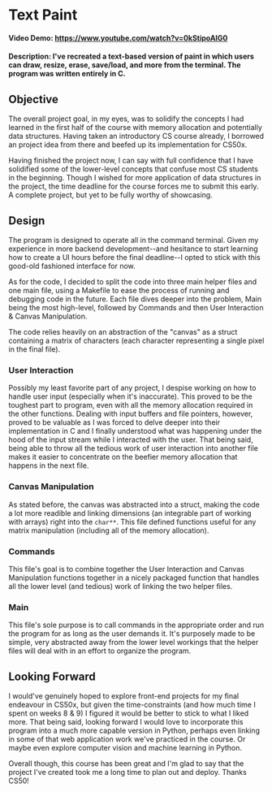 # Text Paint #
#### Video Demo:  <https://www.youtube.com/watch?v=0kStipoAIG0>
#### Description: I've recreated a text-based version of paint in which users can draw, resize, erase, save/load, and more from the terminal. The program was written entirely in C.

## Objective ##
The overall project goal, in my eyes, was to solidify the concepts I had learned in the first half of the course with memory allocation and potentially data structures. Having taken an introductory CS course already, I borrowed an project idea from there and beefed up its implementation for CS50x.

Having finished the project now, I can say with full confidence that I have solidified some of the lower-level concepts that confuse most CS students in the beginning. Though I wished for more application of data structures in the project, the time deadline for the course forces me to submit this early. A complete project, but yet to be fully worthy of showcasing.

## Design ##
The program is designed to operate all in the command terminal. Given my experience in more backend development--and hesitance to start learning how to create a UI hours before the final deadline--I opted to stick with this good-old fashioned interface for now.

As for the code, I decided to split the code into three main helper files and one main file, using a Makefile to ease the process of running and debugging code in the future. Each file dives deeper into the problem, Main being the most high-level, followed by Commands and then User Interaction & Canvas Manipulation.

The code relies heavily on an abstraction of the "canvas" as a struct containing a matrix of characters (each character representing a single pixel in the final file).

### User Interaction ###
Possibly my least favorite part of any project, I despise working on how to handle user input (especially when it's inaccurate). This proved to be the toughest part to program, even with all the memory allocation required in the other functions. Dealing with input buffers and file pointers, however, proved to be valuable as I was forced to delve deeper into their implementation in C and I finally understood what was happening under the hood of the input stream while I interacted with the user. That being said, being able to throw all the tedious work of user interaction into another file makes it easier to concentrate on the beefier memory allocation that happens in the next file.

### Canvas Manipulation ###
As stated before, the canvas was abstracted into a struct, making the code a lot more readible and linking dimensions (an integrable part of working with arrays) right into the `char**`. This file defined functions useful for any matrix manipulation (including all of the memory allocation).

### Commands ###
This file's goal is to combine together the User Interaction and Canvas Manipulation functions together in a nicely packaged function that handles all the lower level (and tedious) work of linking the two helper files.

### Main ###
This file's sole purpose is to call commands in the appropriate order and run the program for as long as the user demands it. It's purposely made to be simple, very abstracted away from the lower level workings that the helper files will deal with in an effort to organize the program.

## Looking Forward ##
I would've genuinely hoped to explore front-end projects for my final endeavour in CS50x, but given the time-constraints (and how much time I spent on weeks 8 & 9) I figured it would be better to stick to what I liked more. That being said, looking forward I would love to incorporate this program into a much more capable version in Python, perhaps even linking in some of that web application work we've practiced in the course. Or maybe even explore computer vision and machine learning in Python.

Overall though, this course has been great and I'm glad to say that the project I've created took me a long time to plan out and deploy. Thanks CS50!